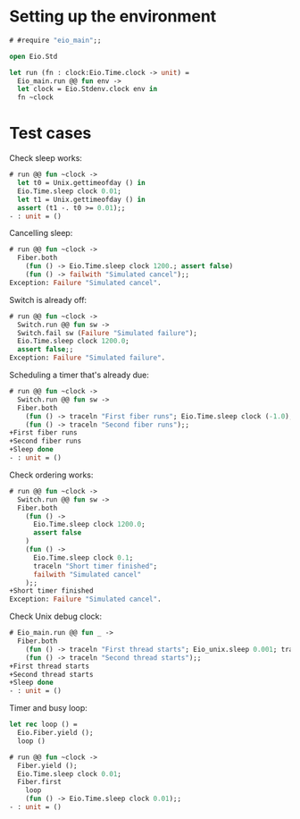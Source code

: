 # Setting up the environment

```ocaml
# #require "eio_main";;
```

```ocaml
open Eio.Std

let run (fn : clock:Eio.Time.clock -> unit) =
  Eio_main.run @@ fun env ->
  let clock = Eio.Stdenv.clock env in
  fn ~clock
```

# Test cases

Check sleep works:

```ocaml
# run @@ fun ~clock ->
  let t0 = Unix.gettimeofday () in
  Eio.Time.sleep clock 0.01;
  let t1 = Unix.gettimeofday () in
  assert (t1 -. t0 >= 0.01);;
- : unit = ()
```

Cancelling sleep:

```ocaml
# run @@ fun ~clock ->
  Fiber.both
    (fun () -> Eio.Time.sleep clock 1200.; assert false)
    (fun () -> failwith "Simulated cancel");;
Exception: Failure "Simulated cancel".
```

Switch is already off:

```ocaml
# run @@ fun ~clock ->
  Switch.run @@ fun sw ->
  Switch.fail sw (Failure "Simulated failure");
  Eio.Time.sleep clock 1200.0;
  assert false;;
Exception: Failure "Simulated failure".
```

Scheduling a timer that's already due:

```ocaml
# run @@ fun ~clock ->
  Switch.run @@ fun sw ->
  Fiber.both
    (fun () -> traceln "First fiber runs"; Eio.Time.sleep clock (-1.0); traceln "Sleep done")
    (fun () -> traceln "Second fiber runs");;
+First fiber runs
+Second fiber runs
+Sleep done
- : unit = ()
```

Check ordering works:

```ocaml
# run @@ fun ~clock ->
  Switch.run @@ fun sw ->
  Fiber.both
    (fun () ->
      Eio.Time.sleep clock 1200.0;
      assert false
    )
    (fun () ->
      Eio.Time.sleep clock 0.1;
      traceln "Short timer finished";
      failwith "Simulated cancel"
    );;
+Short timer finished
Exception: Failure "Simulated cancel".
```

Check Unix debug clock:
```ocaml
# Eio_main.run @@ fun _ ->
  Fiber.both
    (fun () -> traceln "First thread starts"; Eio_unix.sleep 0.001; traceln "Sleep done")
    (fun () -> traceln "Second thread starts");;
+First thread starts
+Second thread starts
+Sleep done
- : unit = ()
```

Timer and busy loop:
```ocaml
let rec loop () =
  Eio.Fiber.yield ();
  loop ()
```

```ocaml
# run @@ fun ~clock ->
  Fiber.yield ();
  Eio.Time.sleep clock 0.01;
  Fiber.first
    loop
    (fun () -> Eio.Time.sleep clock 0.01);;
- : unit = ()
```
